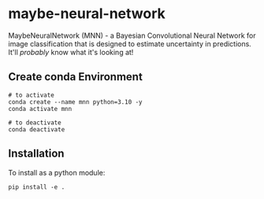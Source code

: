 # maybe-neural-network
MaybeNeuralNetwork (MNN) - a Bayesian Convolutional Neural Network for image classification that is designed to estimate uncertainty in predictions. It'll *probably* know what it's looking at!

## Create conda Environment 
```
# to activate 
conda create --name mnn python=3.10 -y
conda activate mnn

# to deactivate
conda deactivate
```

## Installation 
To install as a python module:
```
pip install -e .
```
